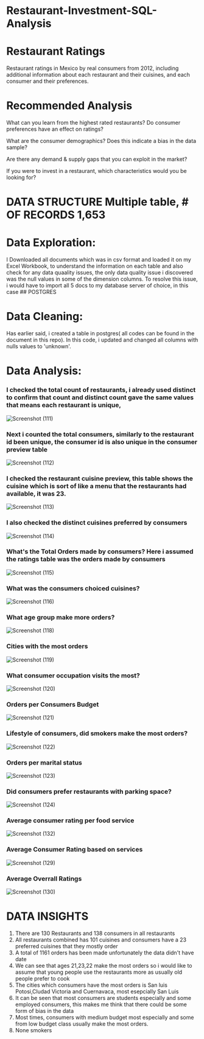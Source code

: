 # Restaurant-Investment-SQL-Analysis
# Restaurant Ratings
Restaurant ratings in Mexico by real consumers from 2012, including additional information about each restaurant and their cuisines, and each consumer and their preferences.

# Recommended Analysis
What can you learn from the highest rated restaurants? Do consumer preferences have an effect on ratings?

What are the consumer demographics? Does this indicate a bias in the data sample?

Are there any demand & supply gaps that you can exploit in the market?

If you were to invest in a restaurant, which characteristics would you be looking for?


# DATA STRUCTURE Multiple table, # OF RECORDS 1,653
# Data Exploration: 
I Downloaded all documents which was in csv format and loaded it on my Excel Workbook, to understand the information on each table and also check for any data quaality issues, the only data quality issue i discovered was the null values in some of the dimension columns. To resolve this issue, i would have to import all 5 docs to my database server  of choice, in this case ## POSTGRES
  
# Data Cleaning: 
Has earlier said, i created a table in postgres( all codes can be found in the document in this repo). In this code, i updated and changed all columns with nulls values to 'unknown'.

# Data Analysis:
### I checked the total count of restaurants, i already used distinct to confirm that count and distinct count gave the same values that means each restaurant is unique,
![Screenshot (111)](https://user-images.githubusercontent.com/41531796/200144613-bce6ed4f-4499-48a7-89b8-ef82dfd565a2.png)

### Next i counted the total consumers, similarly to the restaurant id been unique, the consumer id is also unique in the consumer preview table
![Screenshot (112)](https://user-images.githubusercontent.com/41531796/200144715-8febc48f-79e0-49a1-83f3-1f29b7fc61b0.png)

### I checked the restaurant cuisine preview, this table shows the cuisine which is sort of like a menu that the restaurants had available, it was 23.
![Screenshot (113)](https://user-images.githubusercontent.com/41531796/200144964-dab2272a-6e11-4c73-9800-e0a775da7bce.png)

### I also checked the distinct cuisines preferred by consumers
![Screenshot (114)](https://user-images.githubusercontent.com/41531796/200145128-271bb0c3-760d-4b52-a6b5-610a90a30281.png)

### What's the Total Orders made by consumers? Here i assumed the ratings table was the orders made by consumers

![Screenshot (115)](https://user-images.githubusercontent.com/41531796/200145807-0113b1c2-bb76-4aad-9dc7-cbb4590f8bf6.png)

### What was the consumers choiced cuisines?
![Screenshot (116)](https://user-images.githubusercontent.com/41531796/200145829-118c22dc-dee9-4587-9b6e-6d6a2a169d9a.png)

### What age group make more orders?
![Screenshot (118)](https://user-images.githubusercontent.com/41531796/200145864-c9d9a88c-47a7-4822-a548-59bbd9230977.png)

### Cities with the most orders
![Screenshot (119)](https://user-images.githubusercontent.com/41531796/200145902-a07a0c1f-fbdb-49cf-bfb8-e3fc6b89e980.png)

### What consumer occupation visits the most?
![Screenshot (120)](https://user-images.githubusercontent.com/41531796/200145916-1632ee0b-14f5-4163-8a6f-d158a3fdf225.png)

### Orders per Consumers Budget
![Screenshot (121)](https://user-images.githubusercontent.com/41531796/200145995-b93c1371-0297-4313-85df-3e71584adb05.png)

### Lifestyle  of consumers, did smokers make the most orders?
![Screenshot (122)](https://user-images.githubusercontent.com/41531796/200146035-5c94a571-cca5-484d-a7a1-f2d1f9eaff42.png)

### Orders per marital status
![Screenshot (123)](https://user-images.githubusercontent.com/41531796/200146102-162df9b9-484a-48c0-b8eb-d3a70b4a50d2.png)

### Did consumers prefer restaurants with parking space?
![Screenshot (124)](https://user-images.githubusercontent.com/41531796/200146144-fbac397a-bce5-4151-98c3-301fee3fc71e.png)


### Average consumer rating per food service


![Screenshot (132)](https://user-images.githubusercontent.com/41531796/200147553-ae21f178-13df-4cb9-b64b-d3895b936ff0.png)


### Average Consumer Rating based on services 
![Screenshot (129)](https://user-images.githubusercontent.com/41531796/200146544-2bfce202-2e7d-4c2e-baa8-dbaa0e8fffa0.png)


### Average Overrall Ratings
![Screenshot (130)](https://user-images.githubusercontent.com/41531796/200146573-63063b4a-718d-4b9d-adfa-5c4111c891bc.png)


# DATA INSIGHTS
1.  There are 130 Restaurants and 138 consumers in all restaurants 
2.  All restaurants combined has 101 cuisines and consumers have a 23 preferred cuisines that they mostly order
3.  A total of 1161 orders has been made unfortunately the data didn't have date 
4.  We can see that ages 21,23,22 make the most orders so i would like to assume that young people use the restaurants more as usually old people prefer to cook
5.  The cities which consumers have the most orders is San luis Potosi,Cludad Victoria and Cuernavaca, most esepcially San Luis
6.  It can be seen that most consumers are students especially and some employed consumers, this makes me think that there could be some form of bias in the data
7.  Most times, consumers with medium budget most especially and some from low budget class usually make the most orders.
8.  None smokers 
